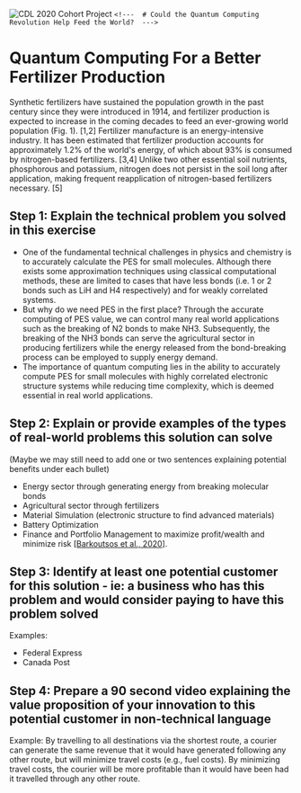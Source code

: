 ![CDL 2020 Cohort Project](../figures/CDL_logo.jpg)
`<!---  # Could the Quantum Computing Revolution Help Feed the World?  --->`
# Quantum Computing For a Better Fertilizer Production

Synthetic fertilizers have sustained the population growth in the past century since they were introduced in 1914, and fertilizer production is expected to increase in the coming decades to feed an ever-growing world population (Fig. 1). [1,2] Fertilizer manufacture is an energy-intensive industry. It has been estimated that fertilizer production accounts for approximately 1.2% of the world's energy, of which about 93% is consumed by nitrogen-based fertilizers. [3,4] Unlike two other essential soil nutrients, phosphorous and potassium, nitrogen does not persist in the soil long after application, making frequent reapplication of nitrogen-based fertilizers necessary. [5]

## Step 1: Explain the technical problem you solved in this exercise

-	One of the fundamental technical challenges in physics and chemistry is to accurately calculate the PES for small molecules. Although there exists some approximation techniques using classical computational methods, these are limited to cases that have less bonds (i.e. 1 or 2 bonds such as LiH and H4 respectively) and for weakly correlated systems. 
-	But why do we need PES in the first place? Through the accurate computing of PES value, we can control many real world applications such as the breaking of N2 bonds to make NH3. Subsequently, the breaking of the NH3 bonds can serve the agricultural sector in producing fertilizers while the energy released from the bond-breaking process can be employed to supply energy demand. 
-	The importance of quantum computing lies in the ability to accurately compute PES for small molecules with highly correlated electronic structure systems while reducing time complexity, which is deemed essential in real world applications. 


## Step 2: Explain or provide examples of the types of real-world problems this solution can solve
 (Maybe we may still need to add one or two sentences explaining potential benefits under each bullet) 
-	Energy sector through generating energy from breaking molecular bonds 
-	Agricultural sector through fertilizers 
-	Material Simulation (electronic structure to find advanced materials) 
-	Battery Optimization 
-	Finance and Portfolio Management to maximize profit/wealth and minimize risk [[Barkoutsos et al., 2020]](https://arxiv.org/pdf/1907.04769.pdf). 


## Step 3: Identify at least one potential customer for this solution - ie: a business who has this problem and would consider paying to have this problem solved

Examples: 
- Federal Express
- Canada Post

## Step 4: Prepare a 90 second video explaining the value proposition of your innovation to this potential customer in non-technical language

Example: By travelling to all destinations via the shortest route, a courier can generate the same revenue that it would have generated following any other route, but will minimize travel costs (e.g., fuel costs). By minimizing travel costs, the courier will be more profitable than it would have been had it travelled through any other route.
